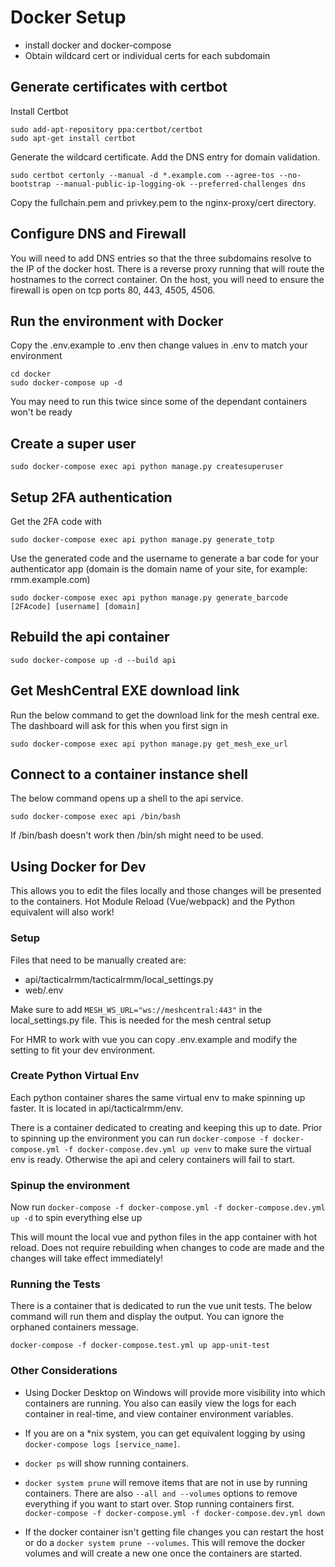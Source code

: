 # Docker Setup

- install docker and docker-compose
- Obtain wildcard cert or individual certs for each subdomain

## Generate certificates with certbot

Install Certbot

```
sudo add-apt-repository ppa:certbot/certbot
sudo apt-get install certbot
```

Generate the wildcard certificate. Add the DNS entry for domain validation.

```
sudo certbot certonly --manual -d *.example.com --agree-tos --no-bootstrap --manual-public-ip-logging-ok --preferred-challenges dns
```
Copy the fullchain.pem and privkey.pem to the nginx-proxy/cert directory.

## Configure DNS and Firewall

You will need to add DNS entries so that the three subdomains resolve to the IP of the docker host. There is a reverse proxy running that will route the hostnames to the correct container. On the host, you will need to ensure the firewall is open on tcp ports 80, 443, 4505, 4506.

## Run the environment with Docker

Copy the .env.example to .env then
change values in .env to match your environment

```
cd docker
sudo docker-compose up -d
```

You may need to run this twice since some of the dependant containers won't be ready

## Create a super user

```
sudo docker-compose exec api python manage.py createsuperuser
```

## Setup 2FA authentication

Get the 2FA code with 

```
sudo docker-compose exec api python manage.py generate_totp
```

Use the generated code and the username to generate a bar code for your authenticator app
(domain is the domain name of your site, for example: rmm.example.com)

```
sudo docker-compose exec api python manage.py generate_barcode [2FAcode] [username] [domain]
```

## Rebuild the api container

```
sudo docker-compose up -d --build api
```

## Get MeshCentral EXE download link

Run the below command to get the download link for the mesh central exe. The dashboard will ask for this when you first sign in

```
sudo docker-compose exec api python manage.py get_mesh_exe_url
```

## Connect to a container instance shell

The below command opens up a shell to the api service.

```
sudo docker-compose exec api /bin/bash
```

If /bin/bash doesn't work then /bin/sh might need to be used.

## Using Docker for Dev

This allows you to edit the files locally and those changes will be presented to the containers. Hot Module Reload (Vue/webpack) and the Python equivalent will also work!

### Setup

Files that need to be manually created are:
- api/tacticalrmm/tacticalrmm/local_settings.py
- web/.env

Make sure to add `MESH_WS_URL="ws://meshcentral:443"` in the local_settings.py file. This is needed for the mesh central setup

For HMR to work with vue you can copy .env.example and modify the setting to fit your dev environment.

### Create Python Virtual Env

Each python container shares the same virtual env to make spinning up faster. It is located in api/tacticalrmm/env.

There is a container dedicated to creating and keeping this up to date. Prior to spinning up the environment you can run `docker-compose -f docker-compose.yml -f docker-compose.dev.yml up venv` to make sure the virtual env is ready. Otherwise the api and celery containers will fail to start.

### Spinup the environment

Now run `docker-compose -f docker-compose.yml -f docker-compose.dev.yml up -d` to spin everything else up

This will mount the local vue and python files in the app container with hot reload. Does not require rebuilding when changes to code are made and the changes will take effect immediately!

### Running the Tests

There is a container that is dedicated to run the vue unit tests. The below command will run them and display the output. You can ignore the orphaned containers message.

```
docker-compose -f docker-compose.test.yml up app-unit-test
```

### Other Considerations

- Using Docker Desktop on Windows will provide more visibility into which containers are running. You also can easily view the logs for each container in real-time, and view container environment variables.

- If you are on a *nix system, you can get equivalent logging by using `docker-compose logs [service_name]`.

- `docker ps` will show running containers.

- `docker system prune` will remove items that are not in use by running containers. There are also `--all and --volumes` options to remove everything if you want to start over. Stop running containers first. `docker-compose -f docker-compose.yml -f docker-compose.dev.yml down`

- If the docker container isn't getting file changes you can restart the host or do a `docker system prune --volumes`. This will remove the docker volumes and will create a new one once the containers are started.
